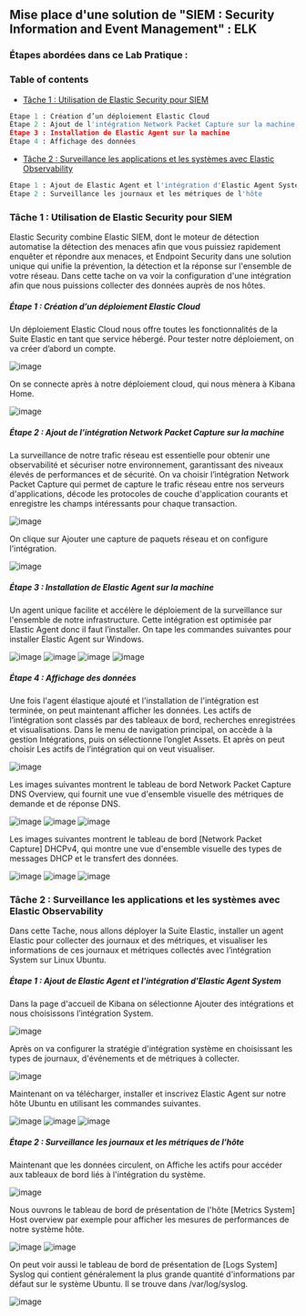 ## Mise place d'une solution de "SIEM : Security Information and Event Management" : ELK 

### Étapes abordées dans ce Lab Pratique :
### Table of contents
* [Tâche 1 : Utilisation de Elastic Security pour SIEM](https://github.com/Amine-er/SIEM-ELK/edit/main/README.md#t%C3%A2che-1--utilisation-de-elastic-security-pour-siem-1)
```python
Étape 1 : Création d’un déploiement Elastic Cloud
Étape 2 : Ajout de l'intégration Network Packet Capture sur la machine
Étape 3 : Installation de Elastic Agent sur la machine
Étape 4 : Affichage des données
```
* [Tâche 2 : Surveillance les applications et les systèmes avec Elastic Observability](https://github.com/Amine-er/SIEM-ELK/edit/main/README.md#t%C3%A2che-2--surveillance-les-applications-et-les-syst%C3%A8mes-avec-elastic-observability-1)
```python
Étape 1 : Ajout de Elastic Agent et l'intégration d'Elastic Agent System
Étape 2 : Surveillance les journaux et les métriques de l'hôte
```

### Tâche 1 : Utilisation de Elastic Security pour SIEM
Elastic Security combine Elastic SIEM, dont le moteur de détection automatise la détection des menaces afin que vous puissiez rapidement enquêter et répondre aux menaces, et Endpoint Security dans une solution unique qui unifie la prévention, la détection et la réponse sur l'ensemble de votre réseau.
Dans cette tache on va voir la configuration d'une intégration afin que nous puissions
collecter des données auprès de nos hôtes.

##### Étape 1 : Création d’un déploiement Elastic Cloud
Un déploiement Elastic Cloud nous offre toutes les fonctionnalités de la Suite Elastic en tant que service hébergé. Pour tester notre déploiement, on va créer d’abord un compte.

![image](https://user-images.githubusercontent.com/60274428/212709601-ad811c77-2bb2-4f56-9fcd-55d53ef7d08b.png)

On se connecte après à notre déploiement cloud, qui nous mènera à Kibana Home.

![image](https://user-images.githubusercontent.com/60274428/212709661-f9c7eda0-9fad-4d77-a3e2-69bf99916235.png)

##### Étape 2 : Ajout de l'intégration Network Packet Capture sur la machine
La surveillance de notre trafic réseau est essentielle pour obtenir une observabilité et sécuriser notre environnement, garantissant des niveaux élevés de performances et de sécurité.
On va choisir l’intégration Network Packet Capture qui permet de capture le trafic réseau entre nos serveurs d'applications, décode les protocoles de couche d'application courants et enregistre les champs intéressants pour chaque transaction.

![image](https://user-images.githubusercontent.com/60274428/212709735-5bc5e7e3-5ee0-47d2-8d7a-da40b81ef81e.png)

On clique sur Ajouter une capture de paquets réseau et on configure l'intégration.

![image](https://user-images.githubusercontent.com/60274428/212709768-3249af86-7b82-475f-8c1a-58f90043e50b.png)

##### Étape 3 : Installation de Elastic Agent sur la machine
Un agent unique facilite et accélère le déploiement de la surveillance sur l'ensemble de notre infrastructure. Cette intégration est optimisée par Elastic Agent donc il faut l’installer.
On tape les commandes suivantes pour installer Elastic Agent sur Windows.

![image](https://user-images.githubusercontent.com/60274428/212709822-1b25c2bf-7e8a-4d1b-8569-691239664b24.png)
![image](https://user-images.githubusercontent.com/60274428/212709849-f3dbb05e-17f0-45b6-860c-b2f83cb9327a.png)
![image](https://user-images.githubusercontent.com/60274428/212709874-0b638353-84be-4aba-85c4-93483dc3abb4.png)
![image](https://user-images.githubusercontent.com/60274428/212709894-4c31d2ab-b3aa-462a-8c09-46417b6ba136.png)

##### Étape 4 : Affichage des données
Une fois l'agent élastique ajouté et l'installation de l'intégration est terminée, on peut maintenant afficher les données. Les actifs de l’intégration sont classés par des tableaux de bord, recherches enregistrées et visualisations.
Dans le menu de navigation principal, on accède à la gestion Intégrations, puis on sélectionne l’onglet Assets. Et après on peut choisir Les actifs de l’intégration qui on veut visualiser.

![image](https://user-images.githubusercontent.com/60274428/212710281-46e1b5dd-5e54-4b28-a0e0-40160e9f6122.png)

Les images suivantes montrent le tableau de bord Network Packet Capture DNS Overview, qui fournit une vue d'ensemble visuelle des métriques de demande et de réponse DNS.

![image](https://user-images.githubusercontent.com/60274428/212710336-8f43020a-f9ce-4550-a289-2f2fef788cac.png)
![image](https://user-images.githubusercontent.com/60274428/212710437-3f0910ef-9ca1-444c-a95b-3b0e3af0d95b.png)
![image](https://user-images.githubusercontent.com/60274428/212710486-3851308d-848b-4317-acbf-e13e2463d606.png)

Les images suivantes montrent le tableau de bord [Network Packet Capture] DHCPv4, qui montre une vue d'ensemble visuelle des types de messages DHCP et le transfert des données.

![image](https://user-images.githubusercontent.com/60274428/212710518-b4b16a56-9b34-4a5f-aa07-4a3b44bde90d.png)
![image](https://user-images.githubusercontent.com/60274428/212710559-bc1a7137-dcf3-49a8-98cf-faf45ae08d6d.png)
![image](https://user-images.githubusercontent.com/60274428/212710587-d6fbf17d-ed8e-49f8-9f0f-3673588472d3.png)


### Tâche 2 : Surveillance les applications et les systèmes avec Elastic Observability
Dans cette Tache, nous allons déployer la Suite Elastic, installer un agent Elastic pour collecter des journaux et des métriques, et visualiser les informations de ces journaux et métriques collectés avec l’intégration System sur Linux Ubuntu.

##### Étape 1 : Ajout de Elastic Agent et l'intégration d'Elastic Agent System
Dans la page d'accueil de Kibana on sélectionne Ajouter des intégrations et nous choisissons l’intégration System.

![image](https://user-images.githubusercontent.com/60274428/212712979-c9eca5d3-dc21-434b-a2f1-cbb493e29794.png)

Après on va configurer la stratégie d'intégration système en choisissant les types de journaux, d'événements et de métriques à collecter.

![image](https://user-images.githubusercontent.com/60274428/212713047-60486835-a107-4c9d-a6c1-7c42f03d56e5.png)

Maintenant on va télécharger, installer et inscrivez Elastic Agent sur notre hôte Ubuntu en utilisant les commandes suivantes.

![image](https://user-images.githubusercontent.com/60274428/212713099-32a96bf3-bf07-4b4a-9caf-4e4cf2be32d3.png)
![image](https://user-images.githubusercontent.com/60274428/212713160-717a8cd8-6548-4cf5-89bc-a6d0f98a0093.png)
![image](https://user-images.githubusercontent.com/60274428/212713281-28122d8e-6edd-4bb9-9d13-74946bc2567b.png)

##### Étape 2 : Surveillance les journaux et les métriques de l'hôte
Maintenant que les données circulent, on Affiche les actifs pour accéder aux tableaux de bord liés à l'intégration du système.

![image](https://user-images.githubusercontent.com/60274428/212713468-e1eb9394-5f79-4ad8-a838-644510a51281.png)

Nous ouvrons le tableau de bord de présentation de l'hôte [Metrics System] Host overview par exemple pour afficher les mesures de performances de notre système hôte.

![image](https://user-images.githubusercontent.com/60274428/212713512-9dffd7e3-98a1-49df-830f-f5217cd70746.png)
![image](https://user-images.githubusercontent.com/60274428/212713555-ca3ff373-55c3-4b2d-b7c3-c3c145edb726.png)

On peut voir aussi le tableau de bord de présentation de [Logs System] Syslog qui contient généralement la plus grande quantité d'informations par défaut sur le système Ubuntu. Il se trouve dans /var/log/syslog.

![image](https://user-images.githubusercontent.com/60274428/212713615-8d303b09-9123-4c9a-bbc1-ee4c6c6ec9cc.png)
